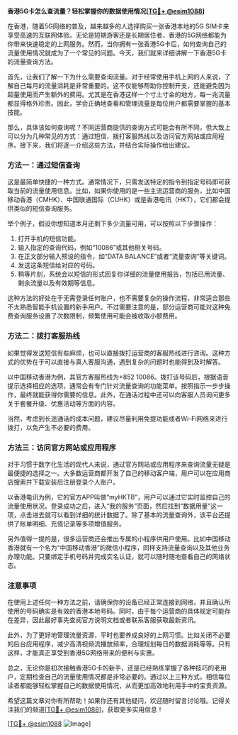 **香港5G卡怎么查流量？轻松掌握你的数据使用情况[[TG💪+ @esim1088](https://t.me/s/esim1088)]**

在香港，随着5G网络的普及，越来越多的人选择购买一张香港本地的5G SIM卡来享受高速的互联网体验。无论是短期游客还是长期居住者，香港的5G网络都能为你带来快速稳定的上网服务。然而，当你拥有一张香港5G卡后，如何查询自己的流量使用情况就成为了一个常见的问题。今天，我们就来详细讲解一下香港5G卡的流量查询方法。

首先，让我们了解一下为什么需要查询流量。对于经常使用手机上网的人来说，了解自己每月的流量消耗是非常重要的。这不仅能够帮助你控制开支，还能避免因为超量使用而产生额外的费用。尤其是在香港这样一个寸土寸金的地方，每一兆流量都显得格外珍贵。因此，学会正确地查看和管理流量是每位用户都需要掌握的基本技能。

那么，具体该如何查询呢？不同运营商提供的查询方式可能会有所不同，但大致上可以分为几种常见的方式：通过短信、拨打客服热线以及访问官方网站或应用程序。接下来，我们将逐一介绍这些方法，并结合实际操作给出建议。

### 方法一：通过短信查询

这是最简单快捷的一种方式。通常情况下，只需发送特定的指令到指定号码即可获取当前的流量使用信息。比如，如果你使用的是一些主流运营商的服务，比如中国移动香港（CMHK）、中国联通国际（CUHK）或是香港电讯（HKT），它们都会提供类似的短信查询服务。

举个例子，假设你想知道本月还剩下多少流量可用，可以按照以下步骤操作：

1. 打开手机的短信功能。
2. 输入指定的查询代码，例如“10086”或其他相关号码。
3. 在正文部分输入预设的指令，如“DATA BALANCE”或者“流量查询”等关键词。
4. 发送这条短信给对应的号码。
5. 稍等片刻，系统会以短信的形式回复你详细的流量使用报告，包括已用流量、剩余流量以及有效期等信息。

这种方法的好处在于无需登录任何账户，也不需要复杂的操作流程，非常适合那些不太熟悉智能手机设置的新手用户。不过需要注意的是，部分运营商可能对这种免费查询服务设置了次数限制，频繁使用可能会被收取小额费用。

### 方法二：拨打客服热线

如果觉得发送短信有些麻烦，也可以直接拨打运营商的客服热线进行咨询。这种方式的优势在于可以直接与真人客服沟通，遇到复杂的问题时也能得到及时解答。

以中国移动香港为例，其官方客服热线为+852 10086。拨打该号码后，根据语音提示选择相应的选项，通常会有专门针对流量查询的功能菜单。按照指示一步步操作，最终就能获得你需要的信息。此外，在通话过程中还可以向客服人员询问更多关于套餐升级、优惠活动等方面的内容。

当然，考虑到长途通话的成本问题，建议尽量利用免提功能或者Wi-Fi网络来进行拨打，以免产生不必要的费用。

### 方法三：访问官方网站或应用程序

对于习惯于数字化生活的现代人来说，通过官方网站或应用程序来查询流量无疑是最便捷的选择之一。大多数运营商都开发了自己的移动客户端，用户可以在应用商店搜索并下载安装后注册登录个人账户。

以香港电讯为例，它的官方APP叫做“myHKTB”，用户可以通过它实时监控自己的流量使用状况。登录成功之后，进入“我的服务”页面，然后找到“数据用量”这一项，点击进去就可以看到详细的统计数据了。除了基本的流量查询外，该平台还提供了账单明细、充值记录等多项增值服务。

另外值得一提的是，很多运营商还会推出专属的小程序供用户使用。比如中国移动香港就有一个名为“中国移动香港”的微信小程序，同样支持流量查询以及其他业务办理功能。只要绑定手机号码并完成实名认证，就可以随时随地查看自己的网络状态。

### 注意事项

在使用上述任何一种方法之前，请确保你的设备已经正常连接到网络，并且确认所使用的号码确实是有效的香港本地号码。同时，由于每个运营商的具体规定可能存在差异，因此最好事先查阅官方说明文档或者联系客服获取最新资讯。

此外，为了更好地管理流量资源，平时也要养成良好的上网习惯。比如关闭不必要的后台应用程序，减少高清视频流播放频率，合理规划每日的数据消耗等等。只有这样，才能真正享受到香港5G网络带来的便利与实惠。

总之，无论你是初次接触香港5G卡的新手，还是已经熟练掌握了各种技巧的老用户，定期检查自己的流量使用情况都是非常必要的。通过以上三种方式，相信每位读者都能够轻松掌握自己的数据使用情况，从而更加高效地利用手中的宝贵资源。

希望这篇文章对你有所帮助！如果你还有其他疑问，欢迎随时留言讨论哦。记得关注我们的频道[[TG💪+ @esim1088](https://t.me/s/esim1088)]，获取更多实用信息！

[[TG💪+ @esim1088](https://t.me/s/esim1088) ![Image](https://i.postimg.cc/4NQfJmqS/Snipaste-2025-05-13-00-14-12.png)]
